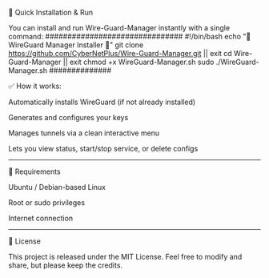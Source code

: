 🚀 Quick Installation & Run

You can install and run Wire-Guard-Manager instantly with a single command:
###############################
#!/bin/bash
echo "🔹 WireGuard Manager Installer 🔹"
git clone https://github.com/CyberNetPlus/Wire-Guard-Manager.git || exit
cd Wire-Guard-Manager || exit
chmod +x WireGuard-Manager.sh
sudo ./WireGuard-Manager.sh
##############

✅ How it works:

Automatically installs WireGuard (if not already installed)

Generates and configures your keys

Manages tunnels via a clean interactive menu

Lets you view status, start/stop service, or delete configs



---

🧠 Requirements

Ubuntu / Debian-based Linux

Root or sudo privileges

Internet connection



---

📜 License

This project is released under the MIT License.
Feel free to modify and share, but please keep the credits.
